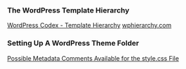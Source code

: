 ### The WordPress Template Hierarchy
[WordPress Codex - Template Hierarchy](https://developer.wordpress.org/themes/basics/template-hierarchy/)
[wphierarchy.com](https://wphierarchy.com/)

### Setting Up A WordPress Theme Folder
[Possible Metadata Comments Available for the style.css File](https://codex.wordpress.org/Theme_Development#Theme_Stylesheet)